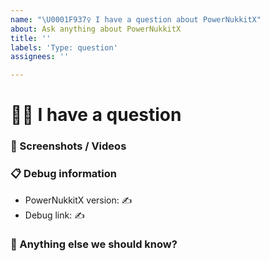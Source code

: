 ```yaml
---
name: "\U0001F937‍♀️ I have a question about PowerNukkitX"
about: Ask anything about PowerNukkitX
title: ''
labels: 'Type: question'
assignees: ''

---
```


# 🤷‍♀️ I have a question
<!-- 
👉 This template is helpful, but you may erase everything if you can express the issue clearly 
-->
<!-- ✍ Write your question below -->


### 📸 Screenshots / Videos
<!-- ✍ If applicable, add screenshots or a video recording to help explain your problem -->


### 📋 Debug information
<!-- ⚠ This information may help us to give you better answers but they are not required ⚠ -->
<!-- Use the 'debugpaste upload' command in PowerNukkitX -->
<!-- You can get the version from the file name, the 'about' or 'debugpaste' command outputs -->
* PowerNukkitX version: ✍
* Debug link: ✍

### 💬 Anything else we should know?
<!-- ✍ This is the perfect place to add any additional details -->

